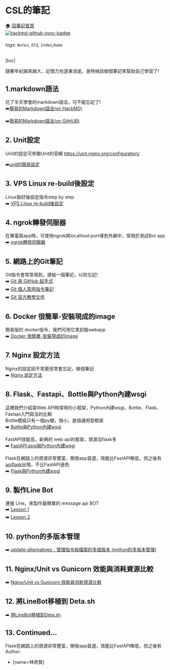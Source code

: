 
# CSL的筆記
:house:  [回筆記首頁](https://www.mirai.tw)  
[![hackmd-github-sync-badge](https://hackmd.io/B7_KbNXyRSGSKxny0cTKqg/badge)](https://hackmd.io/B7_KbNXyRSGSKxny0cTKqg)

###### tags: `Notes`, `Old`, `Index`,`Home`
[toc]

隨著年紀越來越大，記憶力也逐漸消逝。是時候該做個筆記來幫助自己學習了!
## 1.markdown語法

花了半天學會的markdown語法，可不能忘記了!  
:arrow_right:[簡易的Markdown語法(on HackMD)](https://hackmd.io/@CSL/BJkKSZ1Os)

:arrow_right:[簡易的Markdown語法(on GitHUB)](./Markdown)

## 2. Unit設定
Unit的設定可參閱Unit的官網 https://unit.nginx.org/configuration/  

:arrow_right:[unit的簡易設定](https://hackmd.io/@CSL/HJopMcXOj)


## 3. VPS Linux re-build後設定

Linux裝好後設定指令step by step  
:arrow_right: [VPS Linux re-build後設定](https://hackmd.io/@CSL/Sk2BKOX_o)  

## 4. ngrok轉發伺服器
在筆電寫app時，可使用ngrok將localhost:port導到外網中，常用於測試Bot app  
:arrow_right: [ngrok轉發伺服器](https://hackmd.io/@CSL/Hk6aDDQdi)

## 5. 網路上的Git筆記
Git指令會常常用到，連結一個筆記，以防忘記!  
:arrow_right: [Git 與 GitHub 起手式](https://medium.com/wenchin-rolls-around/git-%E8%88%87-github-%E8%B5%B7%E6%89%8B%E5%BC%8F-966e18da84f2)  
:arrow_right: [Git 個人常用指令筆記](https://icguanyu.github.io/other/git%E5%B8%B8%E7%94%A8%E6%8C%87%E4%BB%A4/)  
:arrow_right: [Git 官方教學文件](https://git-scm.com/book/zh-tw/v2)  


## 6. Docker 很簡單-安裝現成的image
簡易版的 docker指令，我們可用它來封裝webapp  
:arrow_right: [Docker 很簡單-安裝現成的image](https://hackmd.io/@CSL/r1LkbTZuo)

## 7. Nginx 設定方法
Nginx的設定因不常更改常會忘記，做個筆記  
:arrow_right: [Nginx 設定方法](https://hackmd.io/@CSL/H1Z_ikZOj)

## 8. Flask、Fastapi、Bottle與Python內建wsgi 
這裡我們介紹寫Web API時常用的小框架，Python內建wsgi、Bottle、Flask、Fastapi入門寫法的比較  
Bottle模組只有一個py檔，很小，是個通用型框架  
:arrow_right: [Bottle與Python內建wsgi](https://hackmd.io/@CSL/SySo6HG_i)  

FastAPI效能高，新興的 web api的框架，資源沒flask多  
:arrow_right: [FastAPI:asgi與Python內建wsgi](https://hackmd.io/@CSL/Hyzuh83Oo)  

Flask在網路上的資源非常豐富，開發app首選，效能比FastAPI略低，但之後有[apiflask](https://apiflask.com/)出現，不比FastAPI遜色  
:arrow_right: [Flask與Python內建wsgi](https://hackmd.io/@CSL/ry3rWp8ds)  

## 9. 製作Line Bot 
連接 Line，來製作最簡單的  message api BOT   
:arrow_right: [Lesson 1](https://hackmd.io/@CSL/By2Q3GIdo)  
:arrow_right: [Lesson 2](https://hackmd.io/@CSL/r1pLWiC_i)  

## 10. python的多版本管理
:arrow_right: [update-alternatives︰管理指令和檔案的多個版本 (python的多版本管理)](https://hackmd.io/@CSL/r1j8oHgFj)

## 11. Nginx/Unit vs Gunicorn 效能與消耗資源比較
:arrow_right: [Nginx/Unit vs Gunicorn 效能與消耗資源比較](https://hackmd.io/@CSL/SJCnbHvKo)

## 12. 將LineBot移植到 Deta.sh
:arrow_right: [將LineBot移植到Deta.sh](https://hackmd.io/@CSL/HJcsPvhOj)




## 13. Continued...



Flask在網路上的資源非常豐富，開發app首選，效能比FastAPI略低，但之後有
Author:
- [name=林奇賢]

